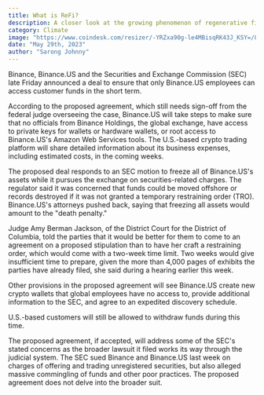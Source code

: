 ```yaml
---
title: What is ReFi?
description: A closer look at the growing phenomenon of regenerative finance.
category: Climate
image: "https://www.coindesk.com/resizer/-YRZxa90g-le4MBisqRK43J_KSY=/800x600/cloudfront-us-east-1.images.arcpublishing.com/coindesk/AJPSHR6YVREVRCU4JJQNWOVRII.jpg"
date: "May 29th, 2023"
author: "Sarong Johnny"
---
```



Binance, Binance.US and the Securities and Exchange Commission (SEC) late Friday announced a deal to ensure that only Binance.US employees can access customer funds in the short term.

According to the proposed agreement, which still needs sign-off from the federal judge overseeing the case, Binance.US will take steps to make sure that no officials from Binance Holdings, the global exchange, have access to private keys for wallets or hardware wallets, or root access to Binance.US's Amazon Web Services tools. The U.S.-based crypto trading platform will share detailed information about its business expenses, including estimated costs, in the coming weeks.

The proposed deal responds to an SEC motion to freeze all of Binance.US's assets while it pursues the exchange on securities-related charges. The regulator said it was concerned that funds could be moved offshore or records destroyed if it was not granted a temporary restraining order (TRO). Binance.US's attorneys pushed back, saying that freezing all assets would amount to the "death penalty."

Judge Amy Berman Jackson, of the District Court for the District of Columbia, told the parties that it would be better for them to come to an agreement on a proposed stipulation than to have her craft a restraining order, which would come with a two-week time limit. Two weeks would give insufficient time to prepare, given the more than 4,000 pages of exhibits the parties have already filed, she said during a hearing earlier this week.

Other provisions in the proposed agreement will see Binance.US create new crypto wallets that global employees have no access to, provide additional information to the SEC, and agree to an expedited discovery schedule.

U.S.-based customers will still be allowed to withdraw funds during this time.

The proposed agreement, if accepted, will address some of the SEC's stated concerns as the broader lawsuit it filed works its way through the judicial system. The SEC sued Binance and Binance.US last week on charges of offering and trading unregistered securities, but also alleged massive commingling of funds and other poor practices. The proposed agreement does not delve into the broader suit.
